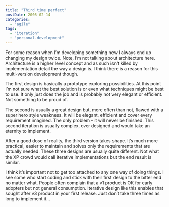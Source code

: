 ```yaml
---
title: "Third time perfect"
postDate: 2005-02-14
categories: 
  - "agile"
tags: 
  - "iteration"
  - "personal-development"
---
```


For some reason when I’m developing something new I always end up changing my design twice. Note, I’m not talking about architecture here. Architecture is a higher level concept and as such isn't killed by implementation detail the way a design is. I think there is a reason for this multi-version development though.

The first design is basically a prototype exploring possibilities. At this point I’m not sure what the best solution is or even what techniques might be best to use. It only just does the job and is probably not very elegant or efficient. Not something to be proud of.

The second is usually a great design but, more often than not, flawed with a super hero style weakness. It will be elegant, efficient and cover every requirement imagined. The only problem – it will never be finished. This second iteration is usually complex, over designed and would take an eternity to implement.

After a good dose of reality, the third version takes shape. It’s much more practical, easier to maintain and solves only the requirements that are actually needed. These three designs are usually quite different. Not what the XP crowd would call iterative implementations but the end result is similar.

I think it’s important not to get too attached to any one way of doing things. I see some who start coding and stick with their first design to the bitter end no matter what. People often complain that a v1 product is OK for early adopters but not general consumption. Iterative design like this enables that sought after v3 product in your first release. Just don’t take three times as long to implement it…
